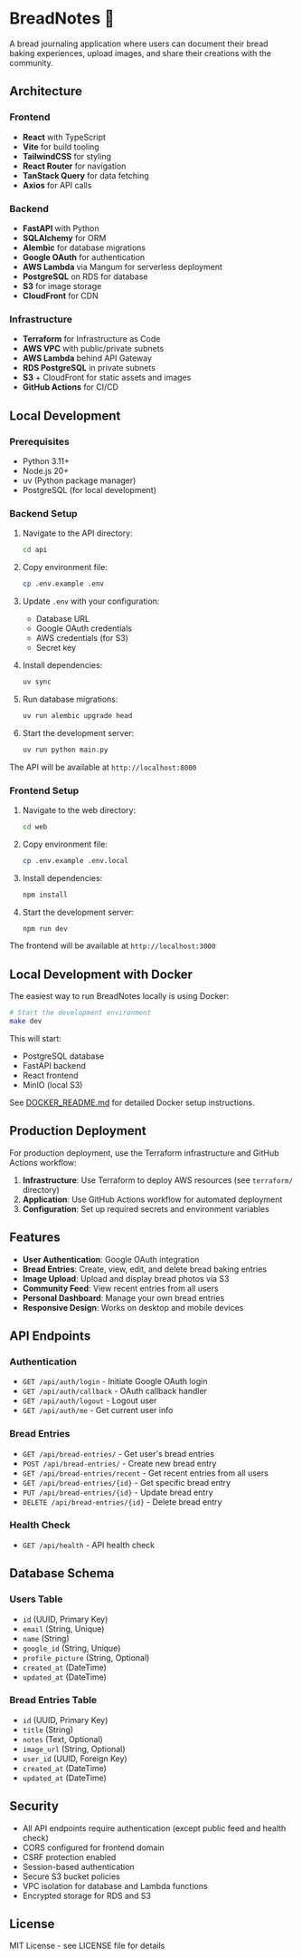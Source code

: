 # BreadNotes 🍞

A bread journaling application where users can document their bread baking experiences, upload images, and share their creations with the community.

## Architecture

### Frontend
- **React** with TypeScript
- **Vite** for build tooling
- **TailwindCSS** for styling
- **React Router** for navigation
- **TanStack Query** for data fetching
- **Axios** for API calls

### Backend
- **FastAPI** with Python
- **SQLAlchemy** for ORM
- **Alembic** for database migrations
- **Google OAuth** for authentication
- **AWS Lambda** via Mangum for serverless deployment
- **PostgreSQL** on RDS for database
- **S3** for image storage
- **CloudFront** for CDN

### Infrastructure
- **Terraform** for Infrastructure as Code
- **AWS VPC** with public/private subnets
- **AWS Lambda** behind API Gateway
- **RDS PostgreSQL** in private subnets
- **S3** + CloudFront for static assets and images
- **GitHub Actions** for CI/CD

## Local Development

### Prerequisites
- Python 3.11+
- Node.js 20+
- uv (Python package manager)
- PostgreSQL (for local development)

### Backend Setup

1. Navigate to the API directory:
   ```bash
   cd api
   ```

2. Copy environment file:
   ```bash
   cp .env.example .env
   ```

3. Update `.env` with your configuration:
   - Database URL
   - Google OAuth credentials
   - AWS credentials (for S3)
   - Secret key

4. Install dependencies:
   ```bash
   uv sync
   ```

5. Run database migrations:
   ```bash
   uv run alembic upgrade head
   ```

6. Start the development server:
   ```bash
   uv run python main.py
   ```

The API will be available at `http://localhost:8000`

### Frontend Setup

1. Navigate to the web directory:
   ```bash
   cd web
   ```

2. Copy environment file:
   ```bash
   cp .env.example .env.local
   ```

3. Install dependencies:
   ```bash
   npm install
   ```

4. Start the development server:
   ```bash
   npm run dev
   ```

The frontend will be available at `http://localhost:3000`

## Local Development with Docker

The easiest way to run BreadNotes locally is using Docker:

```bash
# Start the development environment
make dev
```

This will start:
- PostgreSQL database
- FastAPI backend
- React frontend  
- MinIO (local S3)

See [DOCKER_README.md](DOCKER_README.md) for detailed Docker setup instructions.

## Production Deployment

For production deployment, use the Terraform infrastructure and GitHub Actions workflow:

1. **Infrastructure**: Use Terraform to deploy AWS resources (see `terraform/` directory)
2. **Application**: Use GitHub Actions workflow for automated deployment
3. **Configuration**: Set up required secrets and environment variables

## Features

- **User Authentication**: Google OAuth integration
- **Bread Entries**: Create, view, edit, and delete bread baking entries
- **Image Upload**: Upload and display bread photos via S3
- **Community Feed**: View recent entries from all users
- **Personal Dashboard**: Manage your own bread entries
- **Responsive Design**: Works on desktop and mobile devices

## API Endpoints

### Authentication
- `GET /api/auth/login` - Initiate Google OAuth login
- `GET /api/auth/callback` - OAuth callback handler
- `GET /api/auth/logout` - Logout user
- `GET /api/auth/me` - Get current user info

### Bread Entries
- `GET /api/bread-entries/` - Get user's bread entries
- `POST /api/bread-entries/` - Create new bread entry
- `GET /api/bread-entries/recent` - Get recent entries from all users
- `GET /api/bread-entries/{id}` - Get specific bread entry
- `PUT /api/bread-entries/{id}` - Update bread entry
- `DELETE /api/bread-entries/{id}` - Delete bread entry

### Health Check
- `GET /api/health` - API health check

## Database Schema

### Users Table
- `id` (UUID, Primary Key)
- `email` (String, Unique)
- `name` (String)
- `google_id` (String, Unique)
- `profile_picture` (String, Optional)
- `created_at` (DateTime)
- `updated_at` (DateTime)

### Bread Entries Table
- `id` (UUID, Primary Key)
- `title` (String)
- `notes` (Text, Optional)
- `image_url` (String, Optional)
- `user_id` (UUID, Foreign Key)
- `created_at` (DateTime)
- `updated_at` (DateTime)

## Security

- All API endpoints require authentication (except public feed and health check)
- CORS configured for frontend domain
- CSRF protection enabled
- Session-based authentication
- Secure S3 bucket policies
- VPC isolation for database and Lambda functions
- Encrypted storage for RDS and S3

## License

MIT License - see LICENSE file for details
